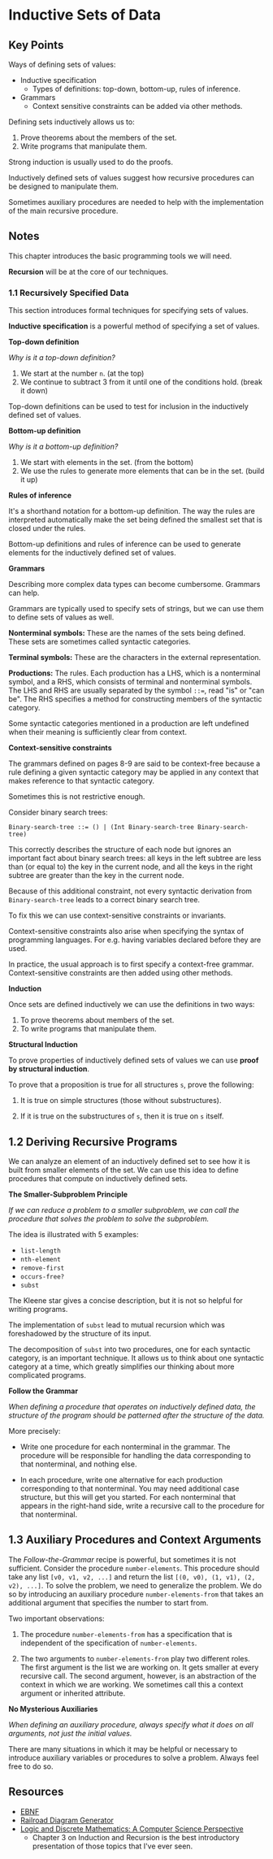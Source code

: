 # Inductive Sets of Data

## Key Points

Ways of defining sets of values:

- Inductive specification
  - Types of definitions: top-down, bottom-up, rules of inference.
- Grammars
  - Context sensitive constraints can be added via other methods.

Defining sets inductively allows us to:

1. Prove theorems about the members of the set.
2. Write programs that manipulate them.

Strong induction is usually used to do the proofs.

Inductively defined sets of values suggest how recursive procedures can be
designed to manipulate them.

Sometimes auxiliary procedures are needed to help with the implementation of
the main recursive procedure.

## Notes

This chapter introduces the basic programming tools we will need.

**Recursion** will be at the core of our techniques.

### 1.1 Recursively Specified Data

This section introduces formal techniques for specifying sets of values.

**Inductive specification** is a powerful method of specifying a set of values.

**Top-down definition**

*Why is it a top-down definition?*

1. We start at the number `n`. (at the top)
2. We continue to subtract 3 from it until one of the conditions hold. (break
it down)

Top-down definitions can be used to test for inclusion in the inductively
defined set of values.

**Bottom-up definition**

*Why is it a bottom-up definition?*

1. We start with elements in the set. (from the bottom)
2. We use the rules to generate more elements that can be in the set. (build it
up)

**Rules of inference**

It's a shorthand notation for a bottom-up definition. The way the rules are
interpreted automatically make the set being defined the smallest set that is
closed under the rules.

Bottom-up definitions and rules of inference can be used to generate elements
for the inductively defined set of values.

**Grammars**

Describing more complex data types can become cumbersome. Grammars can help.

Grammars are typically used to specify sets of strings, but we can use them
to define sets of values as well.

**Nonterminal symbols:** These are the names of the sets being defined. These
sets are sometimes called syntactic categories.

**Terminal symbols:** These are the characters in the external representation.

**Productions:** The rules. Each production has a LHS, which is a nonterminal
symbol, and a RHS, which consists of terminal and nonterminal symbols. The LHS
and RHS are usually separated by the symbol `::=`, read "is" or "can be". The
RHS specifies a method for constructing members of the syntactic category.

Some syntactic categories mentioned in a production are left undefined when
their meaning is sufficiently clear from context.

**Context-sensitive constraints**

The grammars defined on pages 8-9 are said to be context-free because a rule
defining a given syntactic category may be applied in any context that makes
reference to that syntactic category.

Sometimes this is not restrictive enough.

Consider binary search trees:

```
Binary-search-tree ::= () | (Int Binary-search-tree Binary-search-tree)
```

This correctly describes the structure of each node but ignores an important
fact about binary search trees: all keys in the left subtree are less than (or
equal to) the key in the current node, and all the keys in the right subtree
are greater than the key in the current node.

Because of this additional constraint, not every syntactic derivation from
`Binary-search-tree` leads to a correct binary search tree.

To fix this we can use context-sensitive constraints or invariants.

Context-sensitive constraints also arise when specifying the syntax of
programming languages. For e.g. having variables declared before they are used.

In practice, the usual approach is to first specify a context-free grammar.
Context-sensitive constraints are then added using other methods.

**Induction**

Once sets are defined inductively we can use the definitions in two ways:

1. To prove theorems about members of the set.
2. To write programs that manipulate them.

**Structural Induction**

To prove properties of inductively defined sets of values we can use **proof by
structural induction**.

To prove that a proposition is true for all structures `s`, prove the following:

1. It is true on simple structures (those without substructures).

2. If it is true on the substructures of `s`, then it is true on `s` itself.

## 1.2 Deriving Recursive Programs

We can analyze an element of an inductively defined set to see how it is built
from smaller elements of the set. We can use this idea to define procedures that
compute on inductively defined sets.

**The Smaller-Subproblem Principle**

*If we can reduce a problem to a smaller subproblem, we can call the procedure
that solves the problem to solve the subproblem.*

The idea is illustrated with 5 examples:

- `list-length`
- `nth-element`
- `remove-first`
- `occurs-free?`
- `subst`

The Kleene star gives a concise description, but it is not so helpful for
writing programs.

The implementation of `subst` lead to mutual recursion which was foreshadowed
by the structure of its input.

The decomposition of `subst` into two procedures, one for each syntactic
category, is an important technique. It allows us to think about one syntactic
category at a time, which greatly simplifies our thinking about more complicated
programs.

**Follow the Grammar**

*When defining a procedure that operates on inductively defined data, the
structure of the program should be patterned after the structure of the data.*

More precisely:

- Write one procedure for each nonterminal in the grammar. The procedure will
be responsible for handling the data corresponding to that nonterminal, and
nothing else.

- In each procedure, write one alternative for each production corresponding to
that nonterminal. You may need additional case structure, but this will get
you started. For each nonterminal that appears in the right-hand side, write a
recursive call to the procedure for that nonterminal.

## 1.3 Auxiliary Procedures and Context Arguments

The *Follow-the-Grammar* recipe is powerful, but sometimes it is not
sufficient. Consider the procedure `number-elements`. This procedure should
take any list `[v0, v1, v2, ...]` and return the list
`[(0, v0), (1, v1), (2, v2), ...]`. To solve the problem, we need to generalize
the problem. We do so by introducing an auxiliary procedure
`number-elements-from` that takes an additional argument that specifies the
number to start from.

Two important observations:

1. The procedure `number-elements-from` has a specification that is independent
of the specification of `number-elements`.

2. The two arguments to `number-elements-from` play two different roles. The
first argument is the list we are working on. It gets smaller at every
recursive call. The second argument, however, is an abstraction of the context
in which we are working. We sometimes call this a context argument or inherited
attribute.

**No Mysterious Auxiliaries**

*When defining an auxiliary procedure, always specify what it does on all
arguments, not just the initial values.*

There are many situations in which it may be helpful or necessary to introduce
auxiliary variables or procedures to solve a problem. Always feel free to do
so.

## Resources

- [EBNF](https://en.wikipedia.org/wiki/Extended_Backus%E2%80%93Naur_form)
- [Railroad Diagram Generator](https://www.bottlecaps.de/rr/ui)
- [Logic and Discrete Mathematics: A Computer Science Perspective](https://www.goodreads.com/book/show/478573.Logic_and_Discrete_Mathematics)
  - Chapter 3 on Induction and Recursion is the best introductory presentation
  of those topics that I've ever seen.
